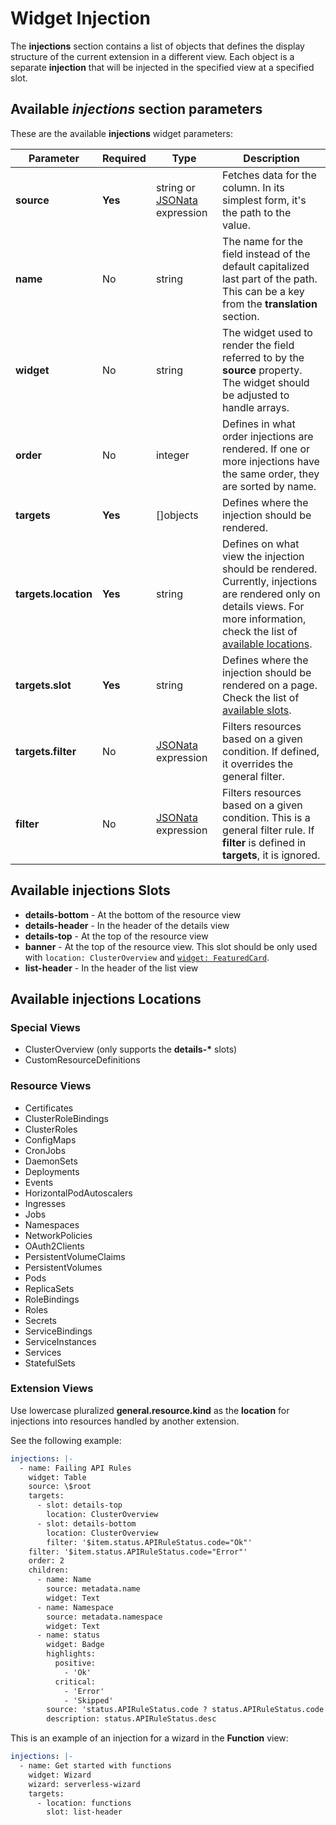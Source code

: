 # Widget Injection

The **injections** section contains a list of objects that defines the display structure of the current extension in a different view. Each object is a separate **injection** that will be injected in the specified view at a specified slot.

## Available _injections_ section parameters

These are the available **injections** widget parameters:

| Parameter            | Required | Type                                       | Description                                                                                                                                                                                                      |
| -------------------- | -------- | ------------------------------------------ | ---------------------------------------------------------------------------------------------------------------------------------------------------------------------------------------------------------------- |
| **source**           | **Yes**  | string or [JSONata](jsonata.md) expression | Fetches data for the column. In its simplest form, it's the path to the value.                                                                                                                                   |
| **name**             | No       | string                                     | The name for the field instead of the default capitalized last part of the path. This can be a key from the **translation** section.                                                                             |
| **widget**           | No       | string                                     | The widget used to render the field referred to by the **source** property. The widget should be adjusted to handle arrays.                                                                                      |
| **order**            | No       | integer                                    | Defines in what order injections are rendered. If one or more injections have the same order, they are sorted by name.                                                                                           |
| **targets**          | **Yes**  | []objects                                  | Defines where the injection should be rendered.                                                                                                                                                                  |
| **targets.location** | **Yes**  | string                                     | Defines on what view the injection should be rendered. Currently, injections are rendered only on details views. For more information, check the list of [available locations](#available-injections-locations). |
| **targets.slot**     | **Yes**  | string                                     | Defines where the injection should be rendered on a page. Check the list of [available slots](#available-injections-slots).                                                                                      |
| **targets.filter**   | No       | [JSONata](jsonata.md) expression           | Filters resources based on a given condition. If defined, it overrides the general filter.                                                                                                                       |
| **filter**           | No       | [JSONata](jsonata.md) expression           | Filters resources based on a given condition. This is a general filter rule. If **filter** is defined in **targets**, it is ignored.                                                                             |

## Available **injections** Slots

- **details-bottom** - At the bottom of the resource view
- **details-header** - In the header of the details view
- **details-top** - At the top of the resource view
- **banner** - At the top of the resource view. This slot should be only used with `location: ClusterOverview` and [`widget: FeaturedCard`](./50-list-and-details-widgets.md#featuredcard).
- **list-header** - In the header of the list view

## Available **injections** Locations

### Special Views

- ClusterOverview (only supports the **details-\*** slots)
- CustomResourceDefinitions

### Resource Views

- Certificates
- ClusterRoleBindings
- ClusterRoles
- ConfigMaps
- CronJobs
- DaemonSets
- Deployments
- Events
- HorizontalPodAutoscalers
- Ingresses
- Jobs
- Namespaces
- NetworkPolicies
- OAuth2Clients
- PersistentVolumeClaims
- PersistentVolumes
- Pods
- ReplicaSets
- RoleBindings
- Roles
- Secrets
- ServiceBindings
- ServiceInstances
- Services
- StatefulSets

### Extension Views

Use lowercase pluralized **general.resource.kind** as the **location** for injections into resources handled by another extension.

See the following example:

```yaml
injections: |-
  - name: Failing API Rules
    widget: Table
    source: \$root
    targets:
      - slot: details-top
        location: ClusterOverview
      - slot: details-bottom
        location: ClusterOverview
        filter: '$item.status.APIRuleStatus.code="Ok"'
    filter: '$item.status.APIRuleStatus.code="Error"'
    order: 2
    children:
      - name: Name
        source: metadata.name
        widget: Text
      - name: Namespace
        source: metadata.namespace
        widget: Text
      - name: status
        widget: Badge
        highlights:
          positive:
            - 'Ok'
          critical:
            - 'Error'
            - 'Skipped'
        source: 'status.APIRuleStatus.code ? status.APIRuleStatus.code : "Unknown"'
        description: status.APIRuleStatus.desc
```

This is an example of an injection for a wizard in the **Function** view:

```yaml
injections: |-
  - name: Get started with functions
    widget: Wizard
    wizard: serverless-wizard
    targets:
      - location: functions
        slot: list-header
```
